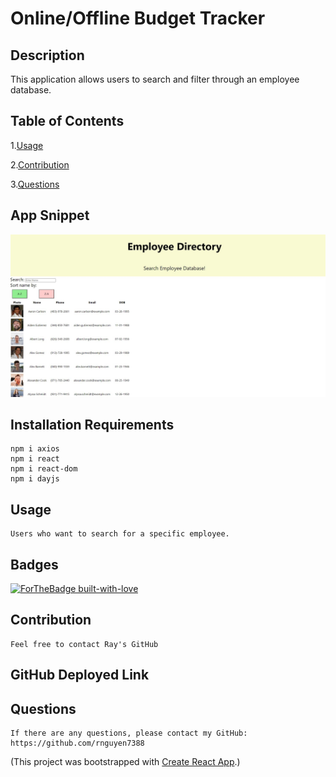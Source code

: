 # Online/Offline Budget Tracker
## Description
  This application allows users to search and filter through an employee database.
## Table of Contents
1.[Usage](#Usage)

2.[Contribution](#Contribution)

3.[Questions](#Questions)

## App Snippet
![](public/images/employee.JPG)

## Installation Requirements
    npm i axios
    npm i react
    npm i react-dom
    npm i dayjs
## Usage
    Users who want to search for a specific employee.
## Badges
  [![ForTheBadge built-with-love](http://ForTheBadge.com/images/badges/built-with-love.svg)](https://GitHub.com/Naereen/)
## Contribution
    Feel free to contact Ray's GitHub
## GitHub Deployed Link
   
## Questions
    If there are any questions, please contact my GitHub: https://github.com/rnguyen7388

(This project was bootstrapped with [Create React App](https://github.com/facebook/create-react-app).)
